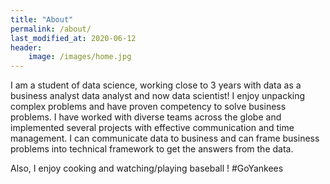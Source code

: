 ```yaml
---
title: "About"
permalink: /about/
last_modified_at: 2020-06-12
header:
    image: /images/home.jpg
---
```



I am a student of data science, working close to 3 years with data as a business analyst data analyst and now data scientist! I enjoy unpacking complex problems and have proven competency to solve business problems. I have worked with diverse teams across the globe and implemented several projects with effective communication and time management. I can communicate data to business and can frame business problems into technical framework to get the answers from the data.

Also, I enjoy cooking and watching/playing baseball ! #GoYankees

